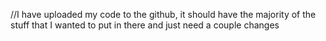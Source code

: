 
//I have uploaded my code to the github, it should have the majority of the stuff that I wanted to put in there and just need a couple changes
